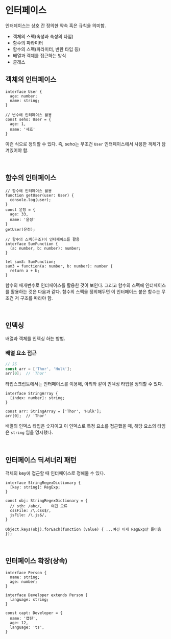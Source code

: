 # 인터페이스

인터페이스는 상호 간 정의한 약속 혹은 규칙을 의미함. 

- 객체의 스펙(속성과 속성의 타입)
- 함수의 파라미터
- 함수의 스펙(파라미터, 반환 타입 등)
- 배열과 객체를 접근하는 방식
- 클래스

## 객체의 인터페이스

```tsx
interface User {
  age: number;
  name: string;
}

// 변수에 인터페이스 활용
const seho: User = {
  age: 1,
  name: '세호'
}
```

이런 식으로 정의할 수 있다. 즉, seho는 무조건 `User` 인터페이스에서 사용한 객체가 담겨있어야 함.

<br/>

## 함수의 인터페이스

```tsx
// 함수에 인터페이스 활용
function getUser(user: User) {
  console.log(user);
}
const 윤정 = {
  age: 33,
  name: '윤정'
}
getUser(윤정);

// 함수의 스펙(구조)이 인터페이스를 활용
interface SumFunction {
  (a: number, b: number): number;
}

let sum3: SumFunction;
sum3 = function(a: number, b: number): number {
  return a + b;
}
```

함수의 매개변수로 인터페이스를 활용한 것이 보인다. 그리고 함수의 스펙에 인터페이스를 활용하는 것은 다음과 같다. 함수의 스펙을 정의해두면 이 인터페이스 붙은 함수는 무조건 저 구조를 따라야 함.

<br/>

## 인덱싱

배열과 객체를 인덱싱 하는 방법.

### 배열 요소 접근

```js
// JS
const arr = ['Thor', 'Hulk'];
arr[0];  // 'Thor'
```

타입스크립트에서는 인터페이스를 이용해, 아리와 같이 인덱싱 타입을 정의할 수 있다.

```tsx
interface StringArray {
  [index: number]: string;
}

const arr: StringArray = ['Thor', 'Hulk'];
arr[0];  // 'Thor'
```

배열의 인덱스 타입은 숫자이고 이 인덱스로 특정 요소를 접근했을 때, 해당 요소의 타임은 `string` 임을 명시했다.

<br/>

## 인터페이스 딕셔너리 패턴

객체의 key에 접근할 때 인터페이스로 정해둘 수 있다.

```tsx
interface StringRegexDictionary {
  [key: string]: RegExp;
}

const obj: StringRegexDictionary = {
  // sth: /abc/,    여긴 오류
  cssFile: /\.css$/,
  jsFile: /\.js$/,
}

Object.keys(obj).forEach(function (value) { ...여긴 이제 RegExp만 들어옴 });
```

<br/>

## 인터페이스 확장(상속)

```tsx
interface Person {
  name: string;
  age: number;
}

interface Developer extends Person {
  language: string;
}

const capt: Developer = {
  name: '캡틴',
  age: 12,
  language: 'ts',
}
```



